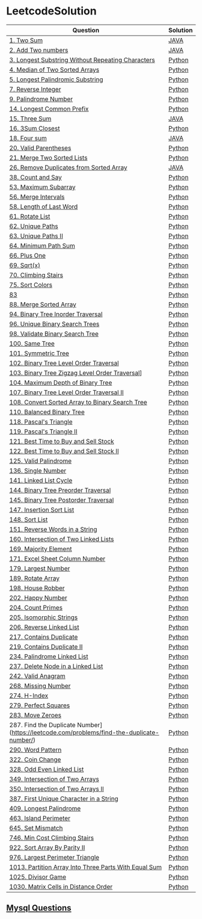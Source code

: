 # LeetcodeSolution
|Question|Solution|
| ------ | ------ |
|[1. Two Sum](https://leetcode.com/problems/two-sum/)|[JAVA](https://github.com/YoungXueya/LeetcodeSolution/blob/master/src/TwoSum.java)|
|[2. Add Two numbers](https://leetcode.com/problems/add-two-numbers/)|[JAVA](https://github.com/YoungXueya/LeetcodeSolution/blob/master/src/2.%20Add%20two%20numbers)|
|[3. Longest Substring Without Repeating Characters](https://leetcode.com/problems/longest-substring-without-repeating-characters/)|[Python](https://github.com/YoungXueya/LeetcodeSolution/blob/master/src/3.%20Longest%20Substring%20Without%20Repeating%20Characters)|
|[4. Median of Two Sorted Arrays](https://leetcode.com/problems/median-of-two-sorted-arrays/)|[Python](https://github.com/YoungXueya/LeetcodeSolution/blob/master/src/4.%20Median%20of%20Two%20Sorted%20Arrays.py)|
|[5. Longest Palindromic Substring](https://leetcode.com/problems/longest-palindromic-substring/)|[Python](https://github.com/YoungXueya/LeetcodeSolution/blob/master/src/5.%20Longest%20Palindromic%20Substring.py)|
|[7. Reverse Integer](https://leetcode.com/problems/reverse-integer/)|[Python](https://github.com/YoungXueya/LeetcodeSolution/blob/master/src/7.%20Reverse%20Integer)|
|[9. Palindrome Number](https://leetcode.com/problems/palindrome-number/)|[Python](https://github.com/YoungXueya/LeetcodeSolution/blob/master/src/9.%20Palindrome%20Number.py)|
|[14. Longest Common Prefix](https://leetcode.com/problems/longest-common-prefix/)|[Python](https://github.com/YoungXueya/LeetcodeSolution/blob/master/src/14.%20Longest%20Common%20Prefix.py)|
|[15. Three Sum](https://leetcode.com/problems/3sum/)|[JAVA](https://github.com/YoungXueya/LeetcodeSolution/blob/master/src/ThreeSum.java)|
|[16. 3Sum Closest](https://leetcode.com/problems/3sum-closest/)|[Python](https://github.com/YoungXueya/LeetcodeSolution/blob/master/src/16.%203Sum%20Closest.py)|
|[18. Four sum](https://leetcode.com/problems/4sum/)|[JAVA](https://github.com/YoungXueya/LeetcodeSolution/blob/master/src/TwoSum.java)|
|[20. Valid Parentheses](https://leetcode.com/problems/valid-parentheses/)|[Python](https://github.com/YoungXueya/LeetcodeSolution/blob/master/src/20.%20Valid%20Parentheses.py)|
|[21. Merge Two Sorted Lists](https://leetcode.com/problems/merge-two-sorted-lists/)|[Python](https://github.com/YoungXueya/LeetcodeSolution/blob/master/src/21.%20Merge%20Two%20Sorted%20Lists)|
|[26. Remove Duplicates from Sorted Array](https://leetcode.com/problems/remove-duplicates-from-sorted-array/)|[JAVA](https://github.com/YoungXueya/LeetcodeSolution/blob/master/src/RemoveDuplicatesfromSortedArray.java)|
|[38. Count and Say](https://leetcode.com/problems/count-and-say/)|[Python](https://github.com/YoungXueya/LeetcodeSolution/blob/master/src/38.%20Count%20and%20Say.py)|
|[53. Maximum Subarray](https://leetcode.com/problems/maximum-subarray/)|[Python](https://github.com/YoungXueya/LeetcodeSolution/blob/master/src/53.%20Maximum%20Subarray.py)|
|[56. Merge Intervals](https://leetcode.com/problems/merge-intervals/)|[Python](https://github.com/YoungXueya/LeetcodeSolution/blob/master/src/56.%20Merge%20Intervals)|
|[58. Length of Last Word](https://leetcode.com/problems/length-of-last-word/)|[Python](https://github.com/YoungXueya/LeetcodeSolution/blob/master/src/58.%20Length%20of%20Last%20Word.py)|
|[61. Rotate List](https://leetcode.com/problems/rotate-list/)|[Python](https://github.com/YoungXueya/LeetcodeSolution/blob/master/src/61.%20Rotate%20List.py)|
|[62. Unique Paths](https://leetcode.com/problems/unique-paths/)|[Python](https://github.com/YoungXueya/LeetcodeSolution/blob/master/src/62.%20Unique%20Paths.py)|
|[63. Unique Paths II](https://leetcode.com/problems/unique-paths-ii/)|[Python](https://github.com/YoungXueya/LeetcodeSolution/blob/master/src/63.%20Unique%20Paths%20II.py)|
|[64. Minimum Path Sum](https://leetcode.com/problems/minimum-path-sum/)|[Python](https://github.com/YoungXueya/LeetcodeSolution/blob/master/src/64.%20Minimum%20Path%20Sum.py)|
|[66. Plus One](https://leetcode.com/problems/plus-one/)|[Python](https://github.com/YoungXueya/LeetcodeSolution/blob/master/src/66.%20Plus%20One.py)|
|[69. Sqrt(x)](https://leetcode.com/problems/sqrtx/)|[Python](https://github.com/YoungXueya/LeetcodeSolution/blob/master/src/69.%20Sqrt(x).py)|
|[70. Climbing Stairs](https://leetcode.com/problems/climbing-stairs/)|[Python](https://github.com/YoungXueya/LeetcodeSolution/blob/master/src/70.%20Climbing%20Stairs.py)|
|[75. Sort Colors](https://leetcode.com/problems/sort-colors/)|[Python](https://github.com/YoungXueya/LeetcodeSolution/blob/master/src/75.%20Sort%20Colors)|
|[83](https://leetcode.com/problems/remove-duplicates-from-sorted-list/)|[Python](https://github.com/YoungXueya/LeetcodeSolution/blob/master/src/83.%20Remove%20Duplicates%20from%20Sorted%20List.py)|
|[88. Merge Sorted Array](https://leetcode.com/problems/merge-sorted-array/)|[Python](https://leetcode.com/problems/merge-sorted-array/)|
|[94. Binary Tree Inorder Traversal](https://leetcode.com/problems/binary-tree-inorder-traversal/)|[Python](https://github.com/YoungXueya/LeetcodeSolution/blob/master/src/94.%20Binary%20Tree%20Inorder%20Traversal.py)|
|[96. Unique Binary Search Trees](https://leetcode.com/problems/unique-binary-search-trees/)|[Python](https://github.com/YoungXueya/LeetcodeSolution/blob/master/src/96.%20Unique%20Binary%20Search%20Trees.py)|
|[98. Validate Binary Search Tree](https://leetcode.com/problems/validate-binary-search-tree/)|[Python](https://github.com/YoungXueya/LeetcodeSolution/blob/master/src/98.%20Validate%20Binary%20Search%20Tree.py)|
|[100. Same Tree](https://leetcode.com/problems/same-tree/)|[Python](https://github.com/YoungXueya/LeetcodeSolution/blob/master/src/100.%20Same%20Tree.py)|
|[101. Symmetric Tree](https://leetcode.com/problems/symmetric-tree/)|[Python](https://github.com/YoungXueya/LeetcodeSolution/blob/master/src/101.%20Symmetric%20Tree.py)|
|[102. Binary Tree Level Order Traversal](https://leetcode.com/problems/binary-tree-level-order-traversal/)|[Python](https://github.com/YoungXueya/LeetcodeSolution/blob/master/src/102.%20Binary%20Tree%20Level%20Order%20Traversal.py)|
|[103. Binary Tree Zigzag Level Order Traversal](https://leetcode.com/problems/binary-tree-zigzag-level-order-traversal/)]|[Python](https://github.com/YoungXueya/LeetcodeSolution/blob/master/src/103.%20Binary%20Tree%20Zigzag%20Level%20Order%20Traversal.py)|
|[104. Maximum Depth of Binary Tree](https://leetcode.com/problems/maximum-depth-of-binary-tree/)|[Python](https://github.com/YoungXueya/LeetcodeSolution/blob/master/src/104.%20Maximum%20Depth%20of%20Binary%20Tree.py)|
|[107. Binary Tree Level Order Traversal II](https://leetcode.com/problems/binary-tree-level-order-traversal-ii/)|[Python](https://github.com/YoungXueya/LeetcodeSolution/blob/master/src/107.%20Binary%20Tree%20Level%20Order%20Traversal%20II.py)|
|[108. Convert Sorted Array to Binary Search Tree](https://leetcode.com/problems/convert-sorted-array-to-binary-search-tree/)|[Python](https://github.com/YoungXueya/LeetcodeSolution/blob/master/src/108.%20Convert%20Sorted%20Array%20to%20Binary%20Search%20Tree.py)|
|[110. Balanced Binary Tree](https://leetcode.com/problems/balanced-binary-tree/)|[Python](https://github.com/YoungXueya/LeetcodeSolution/blob/master/src/110.%20Balanced%20Binary%20Tree.py)|
|[118. Pascal's Triangle](https://leetcode.com/problems/pascals-triangle/)|[Python](https://github.com/YoungXueya/LeetcodeSolution/blob/master/src/118.%20Pascal's%20Triangle.py)|
|[119. Pascal's Triangle II](https://leetcode.com/problems/pascals-triangle-ii/)|[Python](https://github.com/YoungXueya/LeetcodeSolution/blob/master/src/119.%20Pascal's%20Triangle%20II.py)|
|[121. Best Time to Buy and Sell Stock](https://leetcode.com/problems/best-time-to-buy-and-sell-stock/)|[Python](https://github.com/YoungXueya/LeetcodeSolution/blob/master/src/121.%20Best%20Time%20to%20Buy%20and%20Sell%20Stock.py)|
|[122. Best Time to Buy and Sell Stock II](https://leetcode.com/problems/best-time-to-buy-and-sell-stock-ii/)|[Python](https://github.com/YoungXueya/LeetcodeSolution/blob/master/src/122.%20Best%20Time%20to%20Buy%20and%20Sell%20Stock%20II.py)|
|[125. Valid Palindrome](https://leetcode.com/problems/valid-palindrome/)|[Python](https://github.com/YoungXueya/LeetcodeSolution/blob/master/src/125.%20Valid%20Palindrome.py)|
|[136. Single Number](https://leetcode.com/problems/single-number/)|[Python](https://github.com/YoungXueya/LeetcodeSolution/blob/master/src/136.%20Single%20Number.py)|
|[141. Linked List Cycle](https://leetcode.com/problems/linked-list-cycle/)|[Python](https://github.com/YoungXueya/LeetcodeSolution/blob/master/src/141.%20Linked%20List%20Cycle.py)|
|[144. Binary Tree Preorder Traversal](https://leetcode.com/problems/binary-tree-preorder-traversal/)|[Python](https://github.com/YoungXueya/LeetcodeSolution/blob/master/src/144.%20Binary%20Tree%20Preorder%20Traversal.py)|
|[145. Binary Tree Postorder Traversal](https://leetcode.com/problems/binary-tree-postorder-traversal/)|[Python](https://github.com/YoungXueya/LeetcodeSolution/blob/master/src/145.%20Binary%20Tree%20Postorder%20Traversal.py)|
|[147. Insertion Sort List](https://leetcode.com/problems/insertion-sort-list/)|[Python](https://github.com/YoungXueya/LeetcodeSolution/blob/master/src/147.%20Insertion%20Sort%20List)|
|[148. Sort List](https://leetcode.com/problems/sort-list/)|[Python](https://github.com/YoungXueya/LeetcodeSolution/blob/master/src/148.%20Sort%20List)|
|[151. Reverse Words in a String](https://leetcode.com/problems/reverse-words-in-a-string/)|[Python](https://github.com/YoungXueya/LeetcodeSolution/blob/master/src/151.%20Reverse%20Words%20in%20a%20String.py)|
|[160. Intersection of Two Linked Lists](https://leetcode.com/problems/intersection-of-two-linked-lists/)|[Python](https://github.com/YoungXueya/LeetcodeSolution/blob/master/src/160.%20Intersection%20of%20Two%20Linked%20Lists.py)|
|[169. Majority Element](https://leetcode.com/problems/majority-element/)|[Python](https://github.com/YoungXueya/LeetcodeSolution/blob/master/src/169.%20Majority%20Element.py)|
|[171. Excel Sheet Column Number](https://leetcode.com/problems/excel-sheet-column-number/)|[Python](https://github.com/YoungXueya/LeetcodeSolution/blob/master/src/171.%20Excel%20Sheet%20Column%20Number.py)|
|[179. Largest Number](https://leetcode.com/problems/largest-number/)|[Python](https://github.com/YoungXueya/LeetcodeSolution/blob/master/src/179.%20Largest%20Number)|
|[189. Rotate Array](https://leetcode.com/problems/rotate-array/)|[Python](https://github.com/YoungXueya/LeetcodeSolution/blob/master/src/189.%20Rotate%20Array.py)|
|[198. House Robber](https://leetcode.com/problems/house-robber/)|[Python](https://github.com/YoungXueya/LeetcodeSolution/blob/master/src/198.%20House%20Robber.py)|
|[202. Happy Number](https://leetcode.com/problems/happy-number/)|[Python](https://github.com/YoungXueya/LeetcodeSolution/blob/master/src/202.%20Happy%20Number.py)|
|[204. Count Primes](https://leetcode.com/problems/count-primes/)|[Python](https://github.com/YoungXueya/LeetcodeSolution/blob/master/src/204.%20Count%20Primes.py)|
|[205. Isomorphic Strings](https://leetcode.com/problems/isomorphic-strings/)|[Python](https://github.com/YoungXueya/LeetcodeSolution/blob/master/src/205.%20Isomorphic%20Strings.py)|
|[206. Reverse Linked List](https://leetcode.com/problems/reverse-linked-list/)|[Python](https://github.com/YoungXueya/LeetcodeSolution/blob/master/src/206.%20Reverse%20Linked%20List.py)|
|[217. Contains Duplicate](https://leetcode.com/problems/contains-duplicate/)|[Python](https://github.com/YoungXueya/LeetcodeSolution/blob/master/src/217.%20Contains%20Duplicate)|
|[219. Contains Duplicate II](https://leetcode.com/problems/contains-duplicate-ii/submissions/)|[Python](https://github.com/YoungXueya/LeetcodeSolution/blob/master/src/219.%20Contains%20Duplicate%20II)|
|[234. Palindrome Linked List](https://leetcode.com/problems/palindrome-linked-list/)|[Python](https://github.com/YoungXueya/LeetcodeSolution/blob/master/src/234.%20Palindrome%20Linked%20List.py)|
|[237. Delete Node in a Linked List](https://leetcode.com/problems/delete-node-in-a-linked-list/)|[Python](https://github.com/YoungXueya/LeetcodeSolution/blob/master/src/237.%20Delete%20Node%20in%20a%20Linked%20List.py)|
|[242. Valid Anagram](https://leetcode.com/problems/valid-anagram/)|[Python](https://github.com/YoungXueya/LeetcodeSolution/blob/master/src/242.%20Valid%20Anagram)|
|[268. Missing Number](https://leetcode.com/problems/missing-number/)|[Python](https://github.com/YoungXueya/LeetcodeSolution/blob/master/src/268.%20Missing%20Number.py)|
|[274. H-Index](https://leetcode.com/problems/h-index/)|[Python](https://github.com/YoungXueya/LeetcodeSolution/blob/master/src/274.%20H-Index)|
|[279. Perfect Squares](https://leetcode.com/problems/perfect-squares/)|[Python](https://github.com/YoungXueya/LeetcodeSolution/blob/master/src/279.%20Perfect%20Squares.py)|
|[283. Move Zeroes](https://leetcode.com/problems/move-zeroes/)|[Python](https://github.com/YoungXueya/LeetcodeSolution/blob/master/src/283.%20Move%20Zeroes.py)|
|287. Find the Duplicate Number](https://leetcode.com/problems/find-the-duplicate-number/)|[Python](https://github.com/YoungXueya/LeetcodeSolution/blob/master/src/287.%20Find%20the%20Duplicate%20Number.py)|
|[290. Word Pattern](https://leetcode.com/problems/word-pattern/)|[Python](https://github.com/YoungXueya/LeetcodeSolution/blob/master/src/290.%20Word%20Pattern.py)|
|[322. Coin Change](https://leetcode.com/problems/coin-change/)|[Python](https://github.com/YoungXueya/LeetcodeSolution/blob/master/src/322.%20Coin%20Change.py)|
|[328. Odd Even Linked List](https://leetcode.com/problems/odd-even-linked-list/)|[Python](https://github.com/YoungXueya/LeetcodeSolution/blob/master/src/328.%20Odd%20Even%20Linked%20List.py)|
|[349. Intersection of Two Arrays](https://leetcode.com/problems/intersection-of-two-arrays/)|[Python](https://github.com/YoungXueya/LeetcodeSolution/blob/master/src/349.%20Intersection%20of%20Two%20Arrays.py)|
|[350. Intersection of Two Arrays II](https://leetcode.com/problems/intersection-of-two-arrays-ii/)|[Python](https://github.com/YoungXueya/LeetcodeSolution/blob/master/src/350.%20Intersection%20of%20Two%20Arrays%20II)|
|[387. First Unique Character in a String](https://leetcode.com/problems/first-unique-character-in-a-string/)|[Python](https://github.com/YoungXueya/LeetcodeSolution/blob/master/src/387.%20First%20Unique%20Character%20in%20a%20String.py)|
|[409. Longest Palindrome](https://leetcode.com/problems/longest-palindrome/)|[Python](https://github.com/YoungXueya/LeetcodeSolution/blob/master/src/409.%20Longest%20Palindrome.py)|
|[463. Island Perimeter](https://leetcode.com/problems/island-perimeter/)|[Python](https://github.com/YoungXueya/LeetcodeSolution/blob/master/src/5.%20Longest%20Palindromic%20Substring.py)|
|[645. Set Mismatch](https://leetcode.com/problems/set-mismatch/)|[Python](https://github.com/YoungXueya/LeetcodeSolution/blob/master/src/645.%20Set%20Mismatch.py)|
|[746. Min Cost Climbing Stairs](https://leetcode.com/problems/min-cost-climbing-stairs/)|[Python](https://github.com/YoungXueya/LeetcodeSolution/blob/master/src/746.%20Min%20Cost%20Climbing%20Stairs.py)|
|[922. Sort Array By Parity II](https://leetcode.com/problems/sort-array-by-parity-ii/)|[Python](https://github.com/YoungXueya/LeetcodeSolution/blob/master/src/922.%20Sort%20Array%20By%20Parity%20II.py)|
|[976. Largest Perimeter Triangle](https://leetcode.com/problems/largest-perimeter-triangle/)|[Python](https://github.com/YoungXueya/LeetcodeSolution/blob/master/src/976.%20Largest%20Perimeter%20Triangle)|
|[1013. Partition Array Into Three Parts With Equal Sum](https://leetcode.com/problems/partition-array-into-three-parts-with-equal-sum/)|[Python](https://github.com/YoungXueya/LeetcodeSolution/blob/master/src/1013.%20Partition%20Array%20Into%20Three%20Parts%20With%20Equal%20Sum.py)|
|[1025. Divisor Game](https://leetcode.com/problems/divisor-game/)|[Python](https://github.com/YoungXueya/LeetcodeSolution/tree/master/src)|
|[1030. Matrix Cells in Distance Order](https://leetcode.com/problems/matrix-cells-in-distance-order/)|[Python](https://github.com/YoungXueya/LeetcodeSolution/blob/master/src/1030.%20Matrix%20Cells%20in%20Distance%20Order)|

## [Mysql Questions](https://github.com/YoungXueya/LeetcodeSolution/blob/master/src/All%20SQL%20Problems.md)

